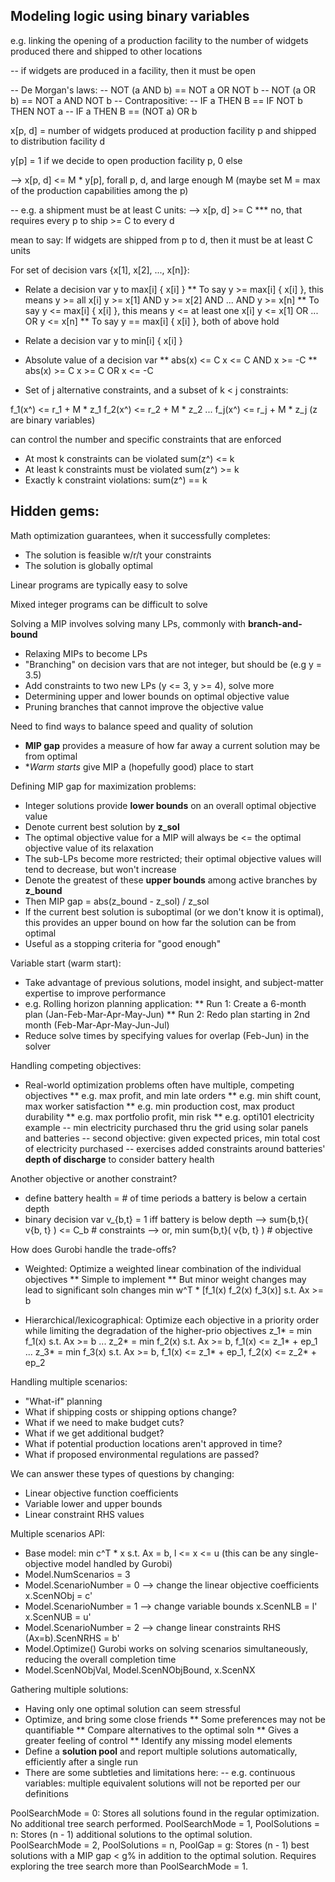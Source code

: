 Modeling logic using binary variables
-----

e.g. linking the opening of a production facility to the number of widgets
produced there and shipped to other locations

-- if widgets are produced in a facility, then it must be open

-- De Morgan's laws:
   -- NOT (a AND b) == NOT a OR NOT b
   -- NOT (a OR b) == NOT a AND NOT b
-- Contrapositive:
   -- IF a THEN B == IF NOT b THEN NOT a
-- IF a THEN B == (NOT a) OR b

x[p, d] = number of widgets produced at production facility p
          and shipped to distribution facility d

y[p] = 1 if we decide to open production facility p, 0 else

--> x[p, d] <= M * y[p], forall p, d, and large enough M
(maybe set M = max of the production capabilities among the p)


-- e.g. a shipment must be at least C units:
--> x[p, d] >= C
  *** no, that requires every p to ship >= C to every d

mean to say: If widgets are shipped from p to d, then it must be
at least C units


For set of decision vars {x[1], x[2], ..., x[n]}:

* Relate a decision var y to max[i] { x[i] }
** To say y >= max[i] { x[i] }, this means y >= all x[i]
    y >= x[1] AND y >= x[2] AND ... AND y >= x[n]
** To say y <= max[i] { x[i] }, this means y <= at least one x[i]
    y <= x[1] OR ... OR y <= x[n]
** To say y == max[i] { x[i] }, both of above hold

* Relate a decision var y to min[i] { x[i] }

* Absolute value of a decision var
** abs(x) <= C
    x <= C AND x >= -C
** abs(x) >= C
    x >= C OR x <= -C

* Set of j alternative constraints, and a subset of k < j constraints:

f_1(x^) <= r_1 + M * z_1
f_2(x^) <= r_2 + M * z_2
...
f_j(x^) <= r_j + M * z_j    (z are binary variables)

can control the number and specific constraints that are enforced
* At most k constraints can be violated
    sum(z^) <= k
* At least k constraints must be violated
    sum(z^) >= k
* Exactly k constraint violations:
    sum(z^) == k


Hidden gems:
-----
Math optimization guarantees, when it successfully completes:
* The solution is feasible w/r/t your constraints
* The solution is globally optimal

Linear programs are typically easy to solve

Mixed integer programs can be difficult to solve

Solving a MIP involves solving many LPs, commonly with
**branch-and-bound**
* Relaxing MIPs to become LPs
* "Branching" on decision vars that are not integer, but should be
  (e.g y = 3.5)
* Add constraints to two new LPs (y <= 3, y >= 4), solve more
* Determining upper and lower bounds on optimal objective value
* Pruning branches that cannot improve the objective value

Need to find ways to balance speed and quality of solution
* **MIP gap** provides a measure of how far away a current solution
  may be from optimal
* **Warm starts* give MIP a (hopefully good) place to start

Defining MIP gap for maximization problems:
* Integer solutions provide **lower bounds** on an overall optimal
  objective value
* Denote current best solution by __z_sol__
* The optimal objective value for a MIP will always be <=
  the optimal objective value of its relaxation
* The sub-LPs become more restricted; their optimal objective values
  will tend to decrease, but won't increase
* Denote the greatest of these **upper bounds** among active branches
  by __z_bound__
* Then MIP gap = abs(z_bound - z_sol) / z_sol
* If the current best solution is suboptimal (or we don't know it is
  optimal), this provides an upper bound on how far the solution can be
  from optimal
* Useful as a stopping criteria for "good enough"

Variable start (warm start):
* Take advantage of previous solutions, model insight, and
  subject-matter expertise to improve performance
* e.g. Rolling horizon planning application:
** Run 1: Create a 6-month plan (Jan-Feb-Mar-Apr-May-Jun)
** Run 2: Redo plan starting in 2nd month (Feb-Mar-Apr-May-Jun-Jul)
* Reduce solve times by specifying values for overlap (Feb-Jun)
  in the solver

Handling competing objectives:
* Real-world optimization problems often have multiple, competing
  objectives
** e.g. max profit, and min late orders
** e.g. min shift count, max worker satisfaction
** e.g. min production cost, max product durability
** e.g. max portfolio profit, min risk
** e.g. opti101 electricity example
-- min electricity purchased thru the grid using solar panels and batteries
-- second objective: given expected prices, min total cost of electricity
   purchased
-- exercises added constraints around batteries' **depth of discharge**
   to consider battery health

Another objective or another constraint?
* define battery health = # of time periods a battery is below a certain
    depth
* binary decision var v_{b,t} = 1 iff battery is below depth
  --> sum{b,t}( v{b, t} ) <= C_b    # constraints
  --> or, min sum{b,t}( v{b, t} )   # objective

How does Gurobi handle the trade-offs?
* Weighted: Optimize a weighted linear combination of the individual
    objectives
** Simple to implement
** But minor weight changes may lead to significant soln changes
min w^T * [f_1(x)  f_2(x)  f_3(x)] s.t. Ax >= b

* Hierarchical/lexicographical: Optimize each objective in a priority
    order while limiting the degradation of the higher-prio objectives
z_1* = min f_1(x) s.t. Ax >= b
...
z_2* = min f_2(x) s.t. Ax >= b, f_1(x) <= z_1* + ep_1
...
z_3* = min f_3(x) s.t. Ax >= b, f_1(x) <= z_1* + ep_1, f_2(x) <= z_2* + ep_2

Handling multiple scenarios:
* "What-if" planning
* What if shipping costs or shipping options change?
* What if we need to make budget cuts?
* What if we get additional budget?
* What if potential production locations aren't approved in time?
* What if proposed environmental regulations are passed?

We can answer these types of questions by changing:
* Linear objective function coefficients
* Variable lower and upper bounds 
* Linear constraint RHS values

Multiple scenarios API:
* Base model: min c^T * x s.t. Ax = b, l <= x <= u
  (this can be any single-objective model handled by Gurobi)
* Model.NumScenarios = 3
* Model.ScenarioNumber = 0 --> change the linear objective coefficients
    x.ScenNObj = c'
* Model.ScenarioNumber = 1 --> change variable bounds
    x.ScenNLB = l'    x.ScenNUB = u'
* Model.ScenarioNumber = 2 --> change linear constraints RHS
  (Ax=b).ScenNRHS = b'
* Model.Optimize()
    Gurobi works on solving scenarios simultaneously,
    reducing the overall completion time
* Model.ScenNObjVal, Model.ScenNObjBound, x.ScenNX

Gathering multiple solutions:
* Having only one optimal solution can seem stressful
* Optimize, and bring some close friends
** Some preferences may not be quantifiable
** Compare alternatives to the optimal soln
** Gives a greater feeling of control
** Identify any missing model elements
* Define a **solution pool** and report multiple solutions
  automatically, efficiently after a single run
* There are some subtleties and limitations here:
  -- e.g. continuous variables: multiple equivalent solutions
     will not be reported per our definitions

PoolSearchMode = 0:
  Stores all solutions found in the regular optimization.
  No additional tree search performed.
PoolSearchMode = 1, PoolSolutions = n:
  Stores (n - 1) additional solutions to the optimal solution.
PoolSearchMode = 2, PoolSolutions = n, PoolGap = g:
  Stores (n - 1) best solutions with a MIP gap < g% in addition
  to the optimal solution. Requires exploring the tree search more
  than PoolSearchMode = 1.

